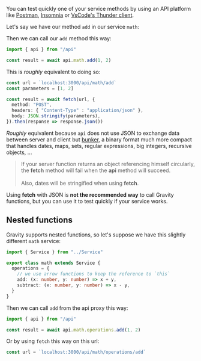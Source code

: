 You can test quickly one of your service methods by using an API platform like [Postman](https://www.postman.com/), [Insomnia](https://insomnia.rest/) or [VsCode's Thunder client](https://www.thunderclient.com/).

Let's say we have our method `add` in our service `math`:

Then we can call our `add` method this way:

```typescript
import { api } from "/api"

const result = await api.math.add(1, 2)
```

This is *roughly* equivalent to doing so:

```typescript
const url = `localhost:3000/api/math/add`
const parameters = [1, 2]

const result = await fetch(url, {
  method: "POST",
  headers: { "Content-Type" : "application/json" },
  body: JSON.stringify(parameters),
}).then(response => response.json())
```

*Roughly* equivalent because `api` does not use JSON to exchange data between server and client but [bunker](https://www.npmjs.com/package/bunker), a binary format much more compact that handles dates, maps, sets, regular expressions, big integers, recursive objects, ...

> If your server function returns an object referencing himself circularly, the **fetch** method will fail when the **api** method will succeed. <br><br>Also, dates will be stringified when using **fetch**.

Using **fetch** with JSON is **not the recommended way** to call Gravity functions, but you can use it to test quickly if your service works.

## Nested functions

Gravity supports nested functions, so let's suppose we have this slightly different `math` service:

```typescript
import { Service } from "../Service"

export class math extends Service {
  operations = {
    // we use arrow functions to keep the reference to `this`
    add: (x: number, y: number) => x + y,
    subtract: (x: number, y: number) => x - y,
  }
}
```

Then we can call `add` from the api proxy this way:

```typescript
import { api } from "/api"

const result = await api.math.operations.add(1, 2)
```

Or by using `fetch` this way on this url:

```typescript
const url = `localhost:3000/api/math/operations/add`
```
